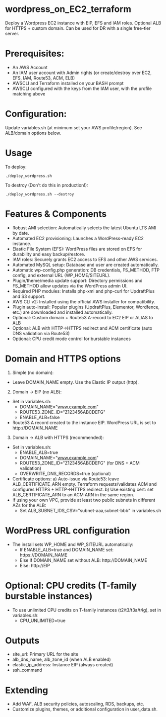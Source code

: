 # wordpress_on_EC2_terraform
Deploy a Wordpress EC2 instance with EIP, EFS and IAM roles. Optional ALB for HTTPS + custom domain. Can be used for DR with a single free-tier server.

# Prerequisites:
- An AWS Account
- An IAM user account with Admin rights (or create/destroy over EC2, EFS, IAM, Route53, ACM, ELB)
- AWSCLI and Terraform installed on your BASH prompt
- AWSCLI configured with the keys from the IAM user, with the profile matching above

# Configuration:
Update variables.sh (at minimum set your AWS profile/region). See ALB/domain options below.

# Usage
To deploy:
```
./deploy_wordpress.sh
```
To destroy (Don't do this in production!):
```
./deploy_wordpress.sh --destroy
```

# Features & Components
- Robust AMI selection: Automatically selects the latest Ubuntu LTS AMI by date.
- Automated EC2 provisioning: Launches a WordPress-ready EC2 instance.
- Elastic File System (EFS): WordPress files are stored on EFS for durability and easy backup/restore.
- IAM roles: Securely grants EC2 access to EFS and other AWS services.
- Automated MySQL setup: Database and user are created automatically.
- Automatic wp-config.php generation: DB credentials, FS_METHOD, FTP config, and external URL (WP_HOME/SITEURL).
- Plugin/theme/media update support: Directory permissions and FS_METHOD allow updates via the WordPress admin UI.
- Required PHP modules: Installs php-xml and php-curl for UpdraftPlus and S3 support.
- AWS CLI v2: Installed using the official AWS installer for compatibility.
- Plugin auto-install: Popular plugins (UpdraftPlus, Elementor, Wordfence, etc.) are downloaded and installed automatically.
- Optional: Custom domain + Route53 A-record to EC2 EIP or ALIAS to ALB
- Optional: ALB with HTTP->HTTPS redirect and ACM certificate (auto DNS validation via Route53)
- Optional: CPU credit mode control for burstable instances

# Domain and HTTPS options
1) Simple (no domain):
- Leave DOMAIN_NAME empty. Use the Elastic IP output (http).

2) Domain -> EIP (no ALB):
- Set in variables.sh:
  - DOMAIN_NAME="www.example.com"
  - ROUTE53_ZONE_ID="Z123456ABCDEFG"
  - ENABLE_ALB=false
- Route53 A record created to the instance EIP. WordPress URL is set to http://DOMAIN_NAME

3) Domain -> ALB with HTTPS (recommended):
- Set in variables.sh:
  - ENABLE_ALB=true
  - DOMAIN_NAME="www.example.com"
  - ROUTE53_ZONE_ID="Z123456ABCDEFG" (for DNS + ACM validation)
  - OVERWRITE_DNS_RECORDS=true (optional)
- Certificate options:
  a) Auto-issue via Route53: leave ALB_CERTIFICATE_ARN empty. Terraform requests/validates ACM and configures HTTPS + HTTP->HTTPS redirect.
  b) Use existing cert: set ALB_CERTIFICATE_ARN to an ACM ARN in the same region.
- If using your own VPC, provide at least two public subnets in different AZs for the ALB:
  - Set ALB_SUBNET_IDS_CSV="subnet-aaa,subnet-bbb" in variables.sh

# WordPress URL configuration
- The install sets WP_HOME and WP_SITEURL automatically:
  - If ENABLE_ALB=true and DOMAIN_NAME set: https://DOMAIN_NAME
  - Else if DOMAIN_NAME set without ALB: http://DOMAIN_NAME
  - Else: http://EIP

# Optional: CPU credits (T-family burstable instances)
- To use unlimited CPU credits on T-family instances (t2/t3/t3a/t4g), set in variables.sh:
  - CPU_UNLIMITED=true

# Outputs
- site_url: Primary URL for the site
- alb_dns_name, alb_zone_id (when ALB enabled)
- elastic_ip_address: Instance EIP (always created)
- ssh_command

# Extending
- Add WAF, ALB security policies, autoscaling, RDS, backups, etc.
- Customize plugins, themes, or additional configuration in user_data.sh.
